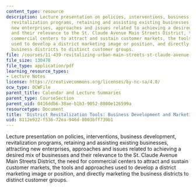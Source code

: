 ```yaml
---
content_type: resource
description: Lecture presentation on policies, interventions, business development,
  revitalization programs, retaining and assisting existing businesses, attracting
  new enterprises, approaches and issues related to achieving a desired mix of businesses
  and their relevance to the St. Claude Avenue Main Streets District, the need for
  commercial centers to attract and sustain customer markets, the tools and approaches
  used to develop a district marketing image or position, and directly marketing the
  business districts to distinct customer groups.
file: /courses/11-439-revitalizing-urban-main-streets-st-claude-avenue-new-orleans-spring-2009/8112e922f53672ea946d8003bff739b1_MIT11_439s09_lec03_Week_22_Business_Development.pdf
file_size: 130470
file_type: application/pdf
learning_resource_types:
- Lecture Notes
license: https://creativecommons.org/licenses/by-nc-sa/4.0/
ocw_type: OCWFile
parent_title: Calendar and Lecture Summaries
parent_type: CourseSection
parent_uid: 0416ddb6-38ae-b1b3-9052-8080e126599a
resourcetype: Document
title: 'District Revitalization Tools: Business Development and Marketing'
uid: 8112e922-f536-72ea-946d-8003bff739b1
---
```

Lecture presentation on policies, interventions, business development, revitalization programs, retaining and assisting existing businesses, attracting new enterprises, approaches and issues related to achieving a desired mix of businesses and their relevance to the St. Claude Avenue Main Streets District, the need for commercial centers to attract and sustain customer markets, the tools and approaches used to develop a district marketing image or position, and directly marketing the business districts to distinct customer groups.
